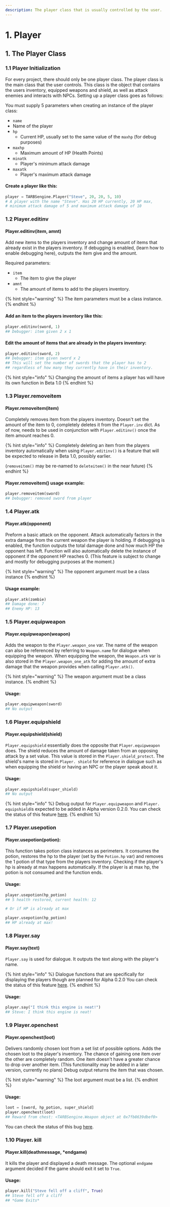 ```yaml
---
description: The player class that is usually controlled by the user.
---
```


# 1. Player

## 1. The Player Class

### 1.1 Player Initialization

For every project, there should only be one player class. The player class is the main class that the user controls. This class is the object that contains the users inventory, equipped weapons and shield, as well as attack enemies and interacts with NPCs. Setting up a player class goes as follows: 

You must supply 5 parameters when creating an instance of the player class:

*  `name`
  * Name of the player
* `hp`
  * Current HP, usually set to the same value of the `maxhp` \(for debug purposes\)
* `maxhp`
  * Maximum amount of HP \(Health Points\)
* `minatk`
  * Player's minimum attack damage
* `maxatk`
  * Player's maximum attack damage

#### Create a player like this:

```python
player = TARBSengine.Player("Steve", 20, 20, 5, 10)
# A player with the name "Steve". Has 20 HP currently, 20 HP max,
# minimum attack damage of 5 and maximum attack damage of 10
```

### 

### 1.2 Player.editinv

#### Player.editinv\(item, amnt\)

Add new items to the players inventory and change amount of items that already exist in the players inventory. If debugging is enabled, \(learn how to enable debugging here\), outputs the item give and the amount.

Required parameters:

* `item`
  * The item to give the player
* `amnt`
  * The amount of items to add to the players inventory.

{% hint style="warning" %}
The item parameters must be a class instance.
{% endhint %}

#### Add an item to the players inventory like this:

```python
player.editinv(sword, 1)
## Debugger: item given 2 x 1
```

#### Edit the amount of items that are already in the players inventory: 

```python
player.editinv(sword, 2)
## Debugger: item given sword x 2
## This will set the number of swords that the player has to 2 
## regardless of how many they currently have in their inventory.
```

{% hint style="info" %}
Changing the amount of items a player has will have its own function in Beta 1.0
{% endhint %}

### 1.3 Player.removeitem

#### Player.removeitem\(item\)

Completely removes item from the players inventory. Doesn't set the amount of the item to 0, completely deletes it from the `Player.inv` dict. As of now, needs to be used in conjunction with `Player.editinv()` once the item amount reaches 0. 

{% hint style="info" %}
Completely deleting an item from the players inventory automatically when using `Player.editinv()` is a feature that will be expected to release in Beta 1.0, possibly earlier. 

\(`removeitem()` may be re-named to `deleteitem()` in the near future\)
{% endhint %}

#### Player.removeitem\(\) usage example:

```python
player.removeitem(sword)
## Debugger: removed sword from player
```



### 1.4 Player.atk

#### Player.atk\(opponent\)

Preform a basic attack on the opponent. Attack automatically factors in the extra damage from the current weapon the player is holding. If debugging is enabled, the function outputs the total damage done and how much HP the opponent has left. Function will also automatically delete the instance of opponent if the opponent HP reaches 0. \(This feature is subject to change and mostly for debugging purposes at the moment.\)

{% hint style="warning" %}
The opponent argument must be a class instance
{% endhint %}

#### Usage example:

```python
player.atk(zombie)
## Damage done: 7
## Enemy HP: 13
```



### 1.5 Player.equipweapon

#### Player.equipweapon\(weapon\)

Adds the weapon to the `Player.weapon_one`  var. The name of the weapon can also be referenced by referring to `Weapon.name`  for dialogue when equipping the weapon. When equipping the weapon, the `Weapon.atk` var is also stored in the `Player.weapon_one_atk` for adding the amount of extra damage that the weapon provides when calling `Player.atk()`.

{% hint style="warning" %}
The weapon argument must be a class instance.
{% endhint %}

#### Usage:

```python
player.equipweapon(sword)
## No output
```



### 1.6 Player.equipshield

#### Player.equipshield\(shield\)

`Player.equipshield` essentially does the opposite that `Player.equipweapon` does. The shield reduces the amount of damage taken from an opposing attack by a set value. This value is stored in the `Player.shield_protect`. The shield's name is stored in `Player. shield` for reference in dialogue such as when equipping the shield or having an NPC or the player speak about it.

#### Usage:

```python
player.equipshield(super_shield)
## No output
```

{% hint style="info" %}
Debug output for `Player.equipweapon` and `Player. equipshield`is expected to be added in Alpha version 0.2.0. You can check the status of this feature [here](https://github.com/tman540/T.A.R.B.S.-Engine/issues/6).
{% endhint %}



### 1.7 Player.usepotion

#### Player.usepotion\(potion\):

This function takes potion class instances as perimeters. It consumes the potion, restores the hp to the player \(set by the `Potion.hp` var\) and removes the 1 potion of that type from the players inventory. Checking if the player's hp is already at max happens automatically. If the player is at max hp, the potion is not consumed and the function ends.

#### Usage:

```python
player.usepotion(hp_potion)
## 5 health restored, current health: 12

# Or if HP is already at max

player.usepotion(hp_potion)
## HP already at max!
```



### 1.8 Player.say

#### Player.say\(text\)

`Player.say` is used for dialogue. It outputs the text along with the player's name.

{% hint style="info" %}
Dialogue functions that are specifically for displaying the players though are planned for Alpha 0.2.0 You can check the status of this feature [here](https://github.com/tman540/T.A.R.B.S.-Engine/issues/7).
{% endhint %}

#### Usage:

```python
player.say("I think this engine is neat!")
## Steve: I think this engine is neat!
```



### 1.9 Player.openchest

#### Player.openchest\(loot\)

Delivers randomly chosen loot from a set list of possible options. Adds the chosen loot to the player's inventory. The chance of gaining one item over the other are completely random. One item doesn't have a greater chance to drop over another item. \(This functionality may be added in a later version, currently no plans\) Debug output returns the item that was chosen.

{% hint style="warning" %}
The loot argument must be a list.
{% endhint %}

#### Usage:

```python
loot = [sword, hp_potion, super_shield]
player.openchest(loot)
## Reward from chest: <TARBSengine.Weapon object at 0x7fb8639dbef0>
```

You can check the status of this bug [here](https://github.com/tman540/T.A.R.B.S.-Engine/issues/8).



### 1.10 Player. kill

#### Player.kill\(deathmessage, \*endgame\)

It kills the player and displayed a death message. The optional `endgame` argument decided if the game should exit it set to `True`.

#### Usage:

```python
player.kill("Steve fell off a cliff", True)
## Steve fell off a cliff 
## *Game Exits*
```

